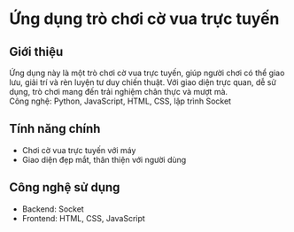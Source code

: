 # Ứng dụng trò chơi cờ vua trực tuyến
## Giới thiệu
Ứng dụng này là một trò chơi cờ vua trực tuyến, giúp người chơi có thể giao lưu, giải trí và rèn luyện tư duy chiến thuật. Với giao diện trực quan, dễ sử dụng, trò chơi mang đến trải nghiệm chân thực và mượt mà.\
Công nghệ: Python, JavaScript, HTML, CSS, lập trình Socket
## Tính năng chính
- Chơi cờ vua trực tuyến với máy
- Giao diện đẹp mắt, thân thiện với người dùng
## Công nghệ sử dụng
- Backend: Socket
- Frontend: HTML, CSS, JavaScript
